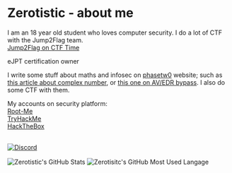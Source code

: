 # Zerotistic - about me
I am an 18 year old student who loves computer security. I do a lot of CTF with the Jump2Flag team. <br>
[Jump2Flag on CTF Time](https://ctftime.org/team/152366) <br>

eJPT certification owner

I write some stuff about maths and infosec on [phasetw0](https://phasetw0.com) website; such as [this article about complex number](https://phasetw0.com/maths/complex-number/), or [this one on AV/EDR bypass](https://phasetw0.com/malware/edr-bypass/). I also do some CTF with them.

My accounts on security platform: <br>
[Root-Me](https://www.root-me.org/IAmZero) <br>
[TryHackMe](https://tryhackme.com/p/kav) <br>
[HackTheBox](https://app.hackthebox.eu/profile/154466) <br> 
<br>

[![Discord](https://discord.c99.nl/widget/theme-2/389853712417292300.png)](http://discord.com/users/389853712417292300)

<img align="center" src="https://github-readme-stats.vercel.app/api?username=Zerotistic&show_icons=true&line_height=27&count_private=true&title_color=ffffff&text_color=c9cacc&icon_color=2bbc8a&bg_color=1d1f21" alt="Zerotistic's GitHub Stats" />

<img align="center" src="https://github-readme-stats.vercel.app/api/top-langs/?username=Zerotistic" alt="Zerotisitc's GitHub Most Used Langage">

